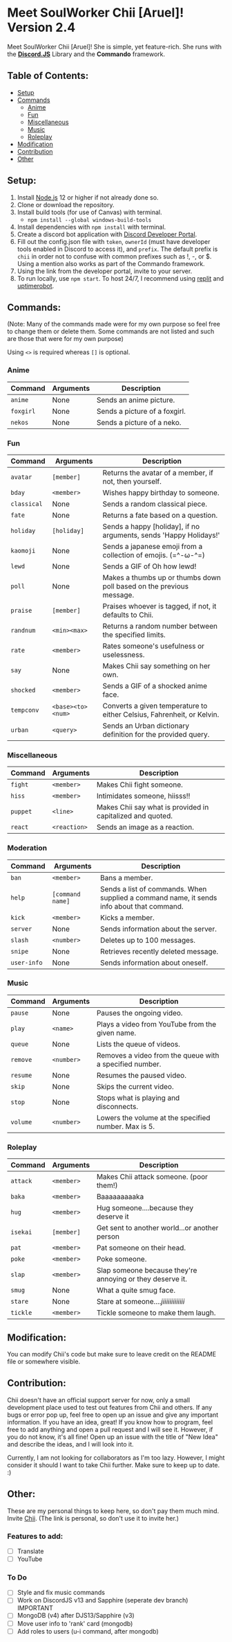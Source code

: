# Meet SoulWorker Chii [Aruel]! Version 2.4

Meet SoulWorker Chii \[Aruel]! She is simple, yet feature-rich. She runs with the **[Discord.JS](https://discord.js.org/#/)** Library and the **Commando** framework.

## Table of Contents:
- [Setup](#setup)
- [Commands](#commands)
  - [Anime](#anime)
  - [Fun](#fun)
  - [Miscellaneous](#miscellaneous)
  - [Music](#music)
  - [Roleplay](#roleplay)
- [Modification](#modification)
- [Contribution](#contribution)
- [Other](#other)

## Setup:
1. Install [Node.js](https://nodejs.org/en/) 12 or higher if not already done so.
2. Clone or download the repository.
3. Install build tools (for use of Canvas) with terminal.
    - `npm install --global windows-build-tools`
4. Install dependencies with `npm install` with terminal.
5. Create a discord bot application with [Discord Developer Portal](https://discordapp.com/developers/applications/).
6. Fill out the config.json file with `token`, `ownerId` (must have developer tools enabled in Discord to access it), and `prefix`. The default prefix is `chii` in order not to confuse with common prefixes such as !, -, or $. Using a mention also works as part of the Commando framework.
7. Using the link from the developer portal, invite to your server.
8. To run locally, use `npm start`. To host 24/7, I recommend using [replit](https://repl.it/) and [uptimerobot](https://uptimerobot.com/).

## Commands:

(Note: Many of the commands made were for my own purpose so feel free to change them or delete them. Some commands are not listed and such are those that were for my own purpose)

Using `<>` is required whereas `[]` is optional.

### Anime
| Command  | Arguments | Description                  |
|----------|-----------|------------------------------|
| `anime`  |   None    | Sends an anime picture.      |
| `foxgirl`|   None    | Sends a picture of a foxgirl.|
| `nekos`  |   None    | Sends a picture of a neko.   |

### Fun
| Command    | Arguments         | Description                                                           |
|------------|-------------------|-----------------------------------------------------------------------|
| `avatar`   | `[member]`        | Returns the avatar of a member, if not, then yourself.                |
| `bday`     | `<member>`        | Wishes happy birthday to someone.                                     |
| `classical`| None              | Sends a random classical piece.                                       |
| `fate`     | None              | Returns a fate based on a question.                                   |
| `holiday`  | `[holiday]`       | Sends a happy [holiday], if no arguments, sends 'Happy Holidays!'     |
| `kaomoji`  | None              | Sends a japanese emoji from a collection of emojis. (=^-ω-^=)         |
| `lewd`     | None              | Sends a GIF of Oh how lewd!                                           |
| `poll`     | None              | Makes a thumbs up or thumbs down poll based on the previous message.  |
| `praise`   | `[member]`        | Praises whoever is tagged, if not, it defaults to Chii.               |
| `randnum`  | `<min><max>`      | Returns a random number between the specified limits.                 |
| `rate`     | `<member>`        | Rates someone's usefulness or uselessness.                            |
| `say`      | None              | Makes Chii say something on her own.                                  |
| `shocked`  | `<member>`        | Sends a GIF of a shocked anime face.                                  |
| `tempconv` | `<base><to><num>` | Converts a given temperature to either Celsius, Fahrenheit, or Kelvin.|
| `urban`    | `<query>`         | Sends an Urban dictionary definition for the provided query.          |

### Miscellaneous
| Command    | Arguments         | Description                                               |
|------------|-------------------|-----------------------------------------------------------|
| `fight`    | `<member>`        | Makes Chii fight someone.                                 |
| `hiss`     | `<member>`        | Intimidates someone, hiisss!!                             |
| `puppet`   | `<line>`          | Makes Chii say what is provided in capitalized and quoted.|
| `react`    | `<reaction>`      | Sends an image as a reaction.                             |

### Moderation
| Command     | Arguments        | Description                                                                               |
|-------------|------------------|-------------------------------------------------------------------------------------------|
| `ban`       | `<member>`       | Bans a member.                                                                            |
| `help`      | `[command name]` | Sends a list of commands. When supplied a command name, it sends info about that command. |
| `kick`      | `<member>`       | Kicks a member.                                                                           |
| `server`    | None             | Sends information about the server.                                                       |
| `slash`     | `<number>`       | Deletes up to 100 messages.                                                               |
| `snipe`     | None           | Retrieves recently deleted message.                                                         |
| `user-info` | None             | Sends information about oneself.                                                          |

### Music
| Command  | Arguments  | Description                                            |
|----------|------------|--------------------------------------------------------|
| `pause`  | None       | Pauses the ongoing video.                              |
| `play`   | `<name>`   | Plays a video from YouTube from the given name.        |
| `queue`  | None       | Lists the queue of videos.                             |
| `remove` | `<number>` | Removes a video from the queue with a specified number.|
| `resume` | None       | Resumes the paused video.                              |
| `skip`   | None       | Skips the current video.                               |
| `stop`   | None       | Stops what is playing and disconnects.                 |
| `volume` | `<number>` | Lowers the volume at the specified number. Max is 5.   |

### Roleplay
| Command  | Arguments  | Description                                              |
|----------|------------|----------------------------------------------------------|
| `attack` | `<member>` | Makes Chii attack someone. (poor them!)                  |
| `baka`   | `<member>` | Baaaaaaaaaka                                             |
| `hug`    | `<member>` | Hug someone....because they deserve it                   |
| `isekai` | `[member]` | Get sent to another world...or another person            |
| `pat`    | `<member>` | Pat someone on their head.                               |
| `poke`   | `<member>` | Poke someone.                                            |
| `slap`   | `<member>` | Slap someone because they're annoying or they deserve it.|
| `smug`   | None       | What a quite smug face.                                  |
| `stare`  | None       | Stare at someone....*jiiiiiiiiiiiii*                     |
| `tickle` | `<member>` | Tickle someone to make them laugh.                       |

## Modification:
You can modify Chii's code but make sure to leave credit on the README file or somewhere visible.

## Contribution:
Chii doesn't have an official support server for now, only a small development place used to test out features from Chii and others.
If any bugs or error pop up, feel free to open up an issue and give any important information.
If you have an idea, great! If you know how to program, feel free to add anything and open a pull request and I will see it. However, if you do not know, it's all fine! Open up an issue with the title of "New Idea" and describe the ideas, and I will look into it.


Currently, I am not looking for collaborators as I'm too lazy. However, I might consider it should I want to take Chii further.  Make sure to keep up to date. :)

## Other:

These are my personal things to keep here, so don't pay them much mind.
Invite [Chii](https://discord.com/api/oauth2/authorize?client_id=788284993759215656&permissions=1077341254&scope=bot).
(The link is personal, so don't use it to invite her.)

### Features to add:

- [ ] Translate
- [ ] YouTube

### To Do

- [ ] Style and fix music commands
- [ ] Work on DiscordJS v13 and Sapphire (seperate dev branch) IMPORTANT
- [ ] MongoDB (v4) after DJS13/Sapphire (v3)
- [ ] Move user info to 'rank' card (mongodb)
- [ ] Add roles to users (u-i command, after mongodb)